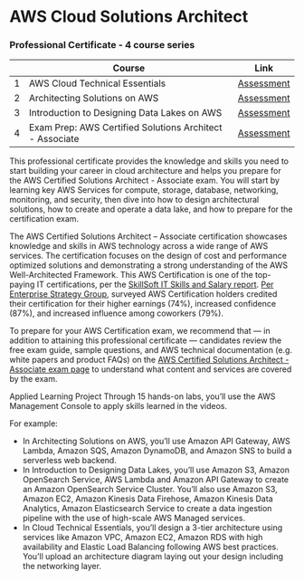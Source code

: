 # AWS Cloud Solutions Architect 

### Professional Certificate - 4 course series

|   | Course                                                   | Link           |
| - | -------------------------------------------------------- | -------------- |
| 1 | AWS Cloud Technical Essentials                           | [Assessment](AWS-Cloud-Technical-Essentials) | 
| 2 | Architecting Solutions on AWS                            | [Assessment](Architecting-Solutions-on-AWS) | 
| 3 | Introduction to Designing Data Lakes on AWS              | [Assessment](Introduction-to-Designing-Data-Lakes-on-AWS) | 
| 4 | Exam Prep: AWS Certified Solutions Architect - Associate | [Assessment](Exam-Prep--AWS-Certified-Solutions-Architect--Associate) | 


This professional certificate provides the knowledge and skills you need to start building your career in cloud architecture and helps you prepare for the AWS Certified Solutions Architect - Associate exam. You will start by learning key AWS Services for compute, storage, database, networking, monitoring, and security, then dive into how to design architectural solutions, how to create and operate a data lake, and how to prepare for the certification exam.

The AWS Certified Solutions Architect – Associate certification showcases knowledge and skills in AWS technology across a wide range of AWS services. The certification focuses on the design of cost and performance optimized solutions and demonstrating a strong understanding of the AWS Well-Architected Framework. This AWS Certification is one of the top-paying IT certifications, per the 
 [SkillSoft IT Skills and Salary report](https://www.globalknowledge.com/us-en/content/salary-report/it-skills-and-salary-report/#gref). 
 [Per Enterprise Strategy Group](https://interactive.esg-global.com/reports/Training-and-Certification-Help-Learners-Thrive-Cloud-first-World), 
 surveyed AWS Certification holders credited their certification for their higher earnings (74%), increased confidence (87%), and increased influence among coworkers (79%).

To prepare for your AWS Certification exam, we recommend that — in addition to attaining this professional certificate — candidates review the free exam guide, sample questions, and AWS technical documentation (e.g. white papers and product FAQs) on the 
[AWS Certified Solutions Architect - Associate exam page](https://aws.amazon.com/certification/certified-solutions-architect-associate/)
 to understand what content and services are covered by the exam.

Applied Learning Project
Through 15 hands-on labs, you’ll use the AWS Management Console to apply skills learned in the videos. 

For example: 
- In Architecting Solutions on AWS, you’ll use Amazon API Gateway, AWS Lambda, Amazon SQS, Amazon DynamoDB, and Amazon SNS to build a serverless web backend.
- In Introduction to Designing Data Lakes, you’ll use Amazon S3, Amazon OpenSearch Service, AWS Lambda and Amazon API Gateway to create an Amazon OpenSearch Service Cluster. You’ll also use Amazon S3, Amazon EC2, Amazon Kinesis Data Firehose, Amazon Kinesis Data Analytics, Amazon Elasticsearch Service to create a data ingestion pipeline with the use of high-scale AWS Managed services.
- In Cloud Technical Essentials, you’ll design a 3-tier architecture using services like Amazon VPC, Amazon EC2, Amazon RDS with high availability and Elastic Load Balancing following AWS best practices. You’ll upload an architecture diagram laying out your design including the networking layer.
